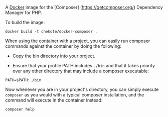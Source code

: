 A [Docker](https://www.docker.com) image for the [Composer]
(https://getcomposer.org/) Dependency Manager for PHP.

To build the image:

`docker build -t chekote/docker-composer .`

When using the container with a project, you can easily run composer commands
against the container by doing the following:

* Copy the bin directory into your project.

* Ensure that your profile PATH includes `./bin` and that it takes priority over
any other directory that may include a composer executable:

`PATH=$PATH:./bin`

Now whenever you are in your project's directory, you can simply execute
`composer` as you would with a typical composer installation, and the command
will execute in the container instead:

`composer help`
